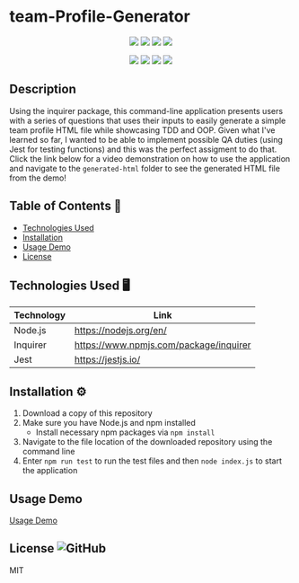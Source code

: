 # team-Profile-Generator

<p align="center">
    <img src="https://img.shields.io/github/repo-size/Dkallen117/team-Profile-Generator" />
    <img src="https://img.shields.io/github/languages/top/Dkallen117/team-Profile-Generator"  />
    <img src="https://img.shields.io/github/issues/Dkallen117/team-Profile-Generator" />
    <img src="https://img.shields.io/github/last-commit/Dkallen117/team-Profile-Generator" >
</p>
  
<p align="center">
    <img src="https://img.shields.io/badge/Javascript-yellow" />
    <img src="https://img.shields.io/badge/Node.js-orange" />
    <img src="https://img.shields.io/badge/Inquirer-blue"  />
    <img src="https://img.shields.io/badge/Jest-green" />
</p>

## Description 

Using the inquirer package, this command-line application presents users with a series of questions that uses their inputs to easily generate a simple team profile HTML file while showcasing TDD and OOP. Given what I've learned so far, I wanted to be able to implement possible QA duties (using Jest for testing functions) and this was the perfect assigment to do that. Click the link below for a video demonstration on how to use the application and navigate to the `generated-html` folder to see the generated HTML file from the demo!


## Table of Contents 📖

- [Technologies Used](#technologies-used-%EF%B8%8F)
- [Installation](#installation-%EF%B8%8F)
- [Usage Demo](#usage-demo)
- [License](#license-)

## Technologies Used 🖥️

| Technology  | Link                                    |
| ----------- | --------------------------------------- |
| Node.js     | https://nodejs.org/en/                  |
| Inquirer    | https://www.npmjs.com/package/inquirer  |
| Jest        | https://jestjs.io/                      |



## Installation ⚙️

1. Download a copy of this repository
2. Make sure you have Node.js and npm installed
    - Install necessary npm packages via `npm install`
3. Navigate to the file location of the downloaded repository using the command line
5. Enter `npm run test` to run the test files and then `node index.js` to start the application




## Usage Demo

[Usage Demo](https://drive.google.com/file/d/1qPEnTDbC-3YUiNydS4Si81byDFX4lIE1/view)

## License ![GitHub](https://img.shields.io/badge/License%3A-MIT-green.svg)

MIT
